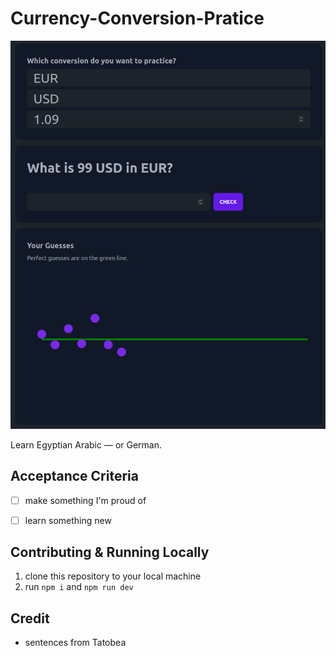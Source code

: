 # Currency-Conversion-Pratice

![Project Image](/doc/img/project.png)



Learn Egyptian Arabic — or German.

## Acceptance Criteria

- [ ] make something I'm proud of
- [ ] learn something new


## Contributing & Running Locally

1. clone this repository to your local machine
2. run `npm i` and `npm run dev`


## Credit

-  sentences from Tatobea